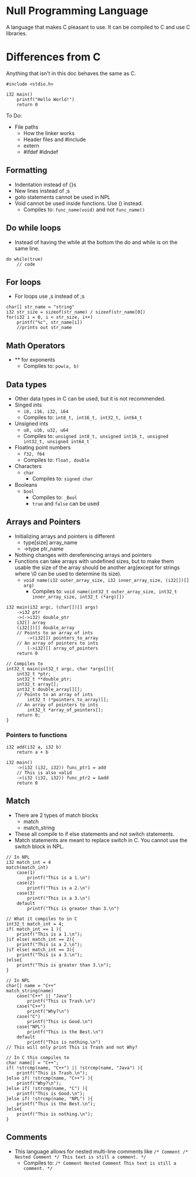 # Null Programming Language
A language that makes C pleasant to use. It can be compiled to C and use C libraries.

# Differences from C
Anything that isn't in this doc behaves the same as C.

```
#include <stdio.h>

i32 main()
    printf("Hello World!")
    return 0
```

To Do:
- File paths
    - How the linker works
    - Header files and #include
    - extern
    - #ifdef #idndef

## Formatting
- Indentation instead of {}s
- New lines instead of ;s
- goto statements cannot be used in NPL
- Void cannot be used inside functions. Use () instead.
    - Compiles to: `func_name(void)` and not `func_name()`

## Do while loops
- Instead of having the while at the bottom the do and while is on the same line.

```
do while(true)
    // code
```

## For loops
- For loops use ,s instead of ;s

```
char[] str_name = "string"
i32 str_size = sizeof(str_name) / sizeof(str_name[0])
for(i32 i = 0, i < str_size, i++)
    printf("%c", str_name[i])
    //prints out str_name
```

## Math Operators
- ** for exponents
    - Compiles to: `pow(a, b)`

## Data types
- Other data types in C can be used, but it is not recommended.
- Singed ints
    - `i8, i16, i32, i64`
    - Compiles to: `int8_t, int16_t, int32_t, int64_t`
- Unsigned ints
    - `u8, u16, u32, u64`
    - Compiles to: `unsigned int8_t, unsigned int16_t, unsigned int32_t, unsigned int64_t`
- Floating point numbers
    - `f32, f64`
    - Compiles to: `float, double`
- Characters
    - `char`
        - Compiles to: `signed char`
- Booleans
    - `bool`
        - Compiles to: `_Bool`
        - `true` and `false` can be used

## Arrays and Pointers
- Initializing arrays and pointers is different
    - type[size] array_name
    - ->type ptr_name
- Nothing changes with dereferencing arrays and pointers
- Functions can take arrays with undefined sizes, but to make them usable the size of the array should be another arg(except for strings where \0 can be used to determine its size).
    - `void name(i32 outer_array_size, i32 inner_array_size, (i32[])[] arg)`
        - Compiles to: `void name(int32_t outer_array_size, int32_t inner_array_size, int32_t (*arg)[])`

```
i32 main(i32 argc, (char[])[] args)
    ->i32 ptr
    ->(->i32) double_ptr
    i32[] array
    (i32[])[] double_array
    // Points to an array of ints
        ->(i32[]) pointers_to_array
    // An array of pointers to ints
        (->i32)[] array_of_pointers
    return 0

// Compiles to
int32_t main(int32_t argc, char *args[]){
    int32_t *ptr;
    int32_t **double_ptr;
    int32_t array[];
    int32_t double_array[][];
    // Points to an array of ints
        int32_t (*pointers_to_array)[];
    // An array of pointers to ints
        int32_t *array_of_pointers[];
    return 0;
}
```

### Pointers to functions

```
i32 add(i32 a, i32 b)
    return a + b

i32 main()
    ->(i32 (i32, i32)) func_ptr1 = add
    // This is also valid
    ->(i32 (i32, i32)) func_ptr2 = &add
    return 0
```

## Match
- There are 2 types of match blocks
    - match
    - match_string
- These all compile to if else statements and not switch statements.
- Match statements are meant to replace switch in C. You cannot use the switch block in NPL.

```
// In NPL
i32 match_int = 4
match(match_int)
    case(1)
        printf("This is a 1.\n")
    case(2)
        printf("This is a 2.\n")
    case(3)
        printf("This is a 3.\n")
    default
        printf("This is greater than 3.\n")

// What it compiles to in C
int32_t match_int = 4;
if( match_int == 1 ){
    printf("This is a 1.\n");
}if else( match_int == 2){
    printf("This is a 2.\n");
}if else( match_int == 3){
    printf("This is a 3.\n");
}else{
    printf("This is greater than 3.\n");
}
```

```
// In NPL
char[] name = "C++"
match_string(name)
    case("C++" || "Java")
        printf("This is Trash.\n")
    case("C++")
        printf("Why?\n")
    case("C")
        printf("This is Good.\n")
    case("NPL")
        printf("This is the Best.\n")
    default
        printf("This is nothing.\n")
// This will only print This is Trash and not Why?

// In C this compiles to
char name[] = "C++";
if( !strcmp(name, "C++") || !strcmp(name, "Java") ){
    printf("This is Trash.\n");
}else if( !strcmp(name, "C++") ){
    printf("Why?\n");
}else if( !strcmp(name, "C") ){
    printf("This is Good.\n");
}else if( !strcmp(name, "NPL") ){
    printf("This is the Best.\n");
}else{
    printf("This is nothing.\n");
}
```

## Comments
- This language allows for nested multi-line comments like `/* Comment /* Nested Comment */ This text is still a comment. */`
    - Compiles to: `/* Comment Nested Comment This text is still a comment. */`
